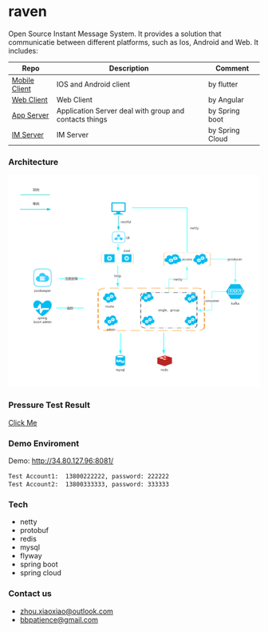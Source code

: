 # raven

Open Source Instant Message System. 
It provides a solution that communicatie between different platforms, such as Ios, Android and Web. It includes:

|  Repo   | Description  | Comment |
|  ----  | ----  | ----  |
| [Mobile Client](https://github.com/bbpatience/raven-client) | IOS and Android client |  by flutter |
| [Web Client](https://github.com/bbpatience/raven-web) | Web Client| by Angular |
| [App Server](https://github.com/bbpatience/raven-appserver) | Application Server deal with group and contacts things | by Spring boot |
| [IM Server](https://github.com/IamNotShady/raven) | IM Server | by Spring Cloud|


### Architecture

![avatar](./doc/设计文档/image/架构设计图.png)


### Pressure Test Result

[Click Me](./doc/压测记录/doc/2019.6.2-压测记录.md) 

### Demo Enviroment

Demo: http://34.80.127.96:8081/

```
Test Account1:  13800222222, password: 222222
Test Account2:  13800333333, password: 333333
```
### Tech

* netty
* protobuf
* redis
* mysql
* flyway
* spring boot
* spring cloud

### Contact us
* zhou.xiaoxiao@outlook.com
* bbpatience@gmail.com
